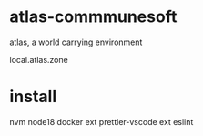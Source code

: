 # atlas-commmunesoft

atlas, a world carrying environment

local.atlas.zone

# install

nvm
node18
docker
ext prettier-vscode
ext eslint
